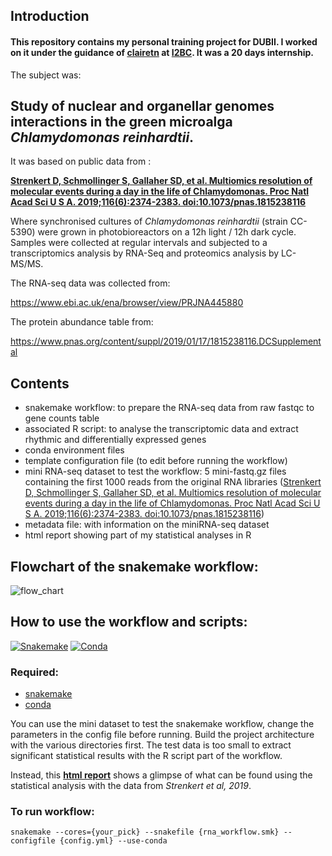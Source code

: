 ﻿## Introduction
#### This repository contains my personal training project for DUBII. I worked on it under the guidance of [clairetn](https://github.com/clairetn) at [I2BC](https://www.i2bc.paris-saclay.fr/spip.php?article391). It was a 20 days internship.

The subject was: 
## Study of nuclear and organellar genomes interactions in the green microalga _Chlamydomonas reinhardtii_.

It was based on public data from :

**[Strenkert D, Schmollinger S, Gallaher SD, et al. Multiomics resolution of molecular events during a day in the life of Chlamydomonas. Proc Natl Acad Sci U S A. 2019;116(6):2374-2383. doi:10.1073/pnas.1815238116](https://www.pnas.org/content/116/6/2374)**

Where synchronised cultures of _Chlamydomonas reinhardtii_ (strain CC-5390) were grown in photobioreactors on a 12h light / 12h dark cycle.
Samples were collected at regular intervals and subjected to a transcriptomics analysis by RNA-Seq and proteomics analysis by LC-MS/MS.

The RNA-seq data was collected from: 

https://www.ebi.ac.uk/ena/browser/view/PRJNA445880

The protein abundance table from: 

https://www.pnas.org/content/suppl/2019/01/17/1815238116.DCSupplemental

## Contents

- snakemake workflow: to prepare the RNA-seq data from raw fastqc to gene counts table 
- associated R script: to analyse the transcriptomic data and extract rhythmic and differentially expressed genes
- conda environment files
- template configuration file (to edit before running the workflow)
- mini RNA-seq dataset to test the workflow: 5 mini-fastq.gz files containing the first 1000 reads from the original RNA libraries ([Strenkert D, Schmollinger S, Gallaher SD, et al. Multiomics resolution of molecular events during a day in the life of Chlamydomonas. Proc Natl Acad Sci U S A. 2019;116(6):2374-2383. doi:10.1073/pnas.1815238116](https://www.pnas.org/content/116/6/2374))
- metadata file: with information on the miniRNA-seq dataset
- html report showing part of my statistical analyses in R

## Flowchart of the snakemake workflow:
![flow_chart](https://jarriged.github.io/dubii2021/projet_tutore/images/flow_chart_github_ver.png)

## How to use the workflow and scripts:
[![Snakemake](https://img.shields.io/badge/snakemake-≥6.5.0-brightgreen.svg?style=flat)](https://snakemake.readthedocs.io)
[![Conda](https://img.shields.io/badge/conda-≥4.10.0-brightgreen.svg?style=flat)](https://conda.io/projects/conda/en/latest/index.html)
### Required:
- [snakemake](https://snakemake.github.io/) 
- [conda](https://docs.conda.io/projects/conda/en/latest/index.html)

You can use the mini dataset to test the snakemake workflow, change the parameters in the config file before running. Build the project architecture with the various directories first. The test data is too small to extract significant statistical results with the R script part of the workflow.

Instead, this **[html report](https://jarriged.github.io/dubii2021/projet_tutore/rhythmic_analyses)** shows a glimpse of what can be found using the statistical analysis with the data from _Strenkert et al, 2019_.

### To run workflow:

`snakemake --cores={your_pick} --snakefile {rna_workflow.smk} --configfile {config.yml} --use-conda`

